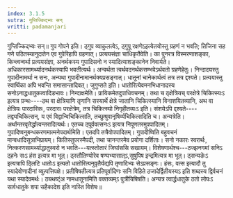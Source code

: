 ```yaml
---
index: 3.1.5
sutra: गुप्तिज्किद्भ्यः सन्
vritti: padamanjari
---
```


 गुप्तिज्किद्भ्यः सन्॥ गुप गोपने इति। ठ्गुप व्याकुलत्वेऽ, ठ्गुपू रक्षणेऽइत्येतयोस्तु ग्रहणं न भवति; तिजिना सह गणे पठितस्यानुदातेन एव गुपेरिहापि ग्रहणात्। प्रत्ययसंज्ञा चाधिकृतैवेति। का पुनरत्र विस्मरणाशङ्का, किन्त्वन्वर्था प्रत्ययसंज्ञा, अनर्थकस्य गुपादिसनो न स्यादित्याशङ्कानेन निवार्यते। अधिकारसामर्थ्यादनर्थकस्यापि भवतीत्यर्थः। अन्वर्थता त्वर्थवदनर्थकसम्भवेऽर्थवतो ग्रहणेहेतुः। निन्दादयस्तु गुपादीनामर्था न सनः, अन्यथा गुपादीनामानर्थक्यप्रसङ्गात्। धातूनां चानेकार्थत्वं तत्र तत्र द्दश्यते। प्रत्ययास्तु स्वार्थिका अपि भवन्ति समासान्तादिवत्। जुगुप्सते इति। धातोरित्येवमनभिधानादस्य सनोऽनाद्धधातुकत्वादिडभावः। निन्दाक्षमेति। प्रायिकमेतदुपाधिवचनम्। तथा च ठ्क्षेत्रियच् परक्षेत्रे चिकित्स्यःऽ इत्यत्र ग्रन्थः----ठथ वा क्षेत्रियाणि तृणानि सस्यार्थे क्षेत्रे जातानि चिकित्स्यानि विनाशयितव्यानि, अथ वा क्षेत्रियः पारदारिकः, परदाराः परक्षेत्रेम्, तत्र चिकित्स्यो निगृहीतव्यःऽ इति। संशयेऽपि द्दश्यते----तद्व्यचिकित्सन्, य एवं विद्वान्विचिकित्सति, तच्छुश्रुवानृषिर्व्यचिकित्सदिति च। अन्यत्रेति। अर्थान्तरवृतेर्द्धात्वन्तरादित्यर्थः। एतच्च ठ्पूर्ववत्सनःऽ इत्यत्र निपूणतरमुपपादितम्। गुपादिष्वनुबन्धकरणमात्मनेपदार्थमिति। एतदपि तत्रैवोपपादितम्। गुपादीष्विति बहुवचनं मान्वधादिसूत्राभिप्रायम्। कितिस्तुपरस्मैपदी, तथा चानन्तरमेव प्रयोगा दर्शिताः। सनो नकारः स्वरार्थः, नित्करणसामर्थ्याद्धातुस्वरो न भवति---यत्स्तोतारं जिघांससि सखायम्। विशेषणार्थश्च---ठज्झनगमां सनिऽ ठ्हनेः सःऽ हंस इत्यत्र मा भूत्। ठ्स्तौतिण्योरेव षण्यभ्यासात्ऽ,सुषुपिष इन्द्रमित्यत्र मा भूत्। ठ्सन्यङेःऽ इत्यत्रापि ठ्लिटि धातोःऽ इत्यतो धातोरित्यनुवृतैर्यद्यपि तृणादिभ्यः सेऽप्रसङ्गः। हंसः, वत्स इत्यादौ तु स्यादेवोणादीनां व्युत्पत्तिपक्षे। प्रतीषिषतीत्यत्र प्रतिपूर्वादिणः सनि विहिते ठजादेर्द्वितीयस्यऽ इति शब्दस्य द्विर्वचनं यथा स्यादेवमर्थः। ठ्यथष्ट्ंअ नामधातूनामिति वक्तव्यम्ऽ पुत्रीयिषिषति। अन्यत्र त्वार्द्धधातुके ठतो लोपःऽ सार्वधातुके शपा सहैकादेश इति नास्ति विशेषः॥